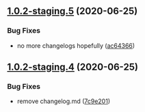 ## [1.0.2-staging.5](https://github.com/samof76/argocd-example-apps/compare/v1.0.2-staging.4...v1.0.2-staging.5) (2020-06-25)

### Bug Fixes

- no more changelogs hopefully ([ac64366](https://github.com/samof76/argocd-example-apps/commit/ac643669956203c1760ceab33f7744495155dcd0))

## [1.0.2-staging.4](https://github.com/samof76/argocd-example-apps/compare/v1.0.2-staging.3...v1.0.2-staging.4) (2020-06-25)

### Bug Fixes

- remove changelog.md ([7c9e201](https://github.com/samof76/argocd-example-apps/commit/7c9e201c0154263c1e609e42bb3cff254ef4bc3a))
